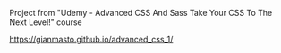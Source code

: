 Project from "Udemy - Advanced CSS And Sass Take Your CSS To The Next Level!" course

https://gianmasto.github.io/advanced_css_1/

